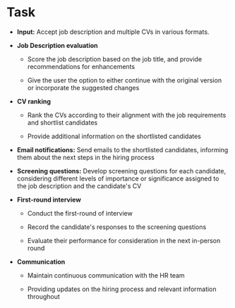 # **Task**

*   **Input:** Accept job description and multiple CVs in various formats.

*   **Job Description evaluation**

    - Score the job description based on the job title, and provide recommendations for enhancements
    
    - Give the user the option to either continue with the original version or incorporate the suggested changes
        
*   **CV ranking**

    - Rank the CVs according to their alignment with the job requirements and shortlist candidates
        
    - Provide additional information on the shortlisted candidates

*   **Email notifications:** Send emails to the shortlisted candidates, informing them about the next steps in the hiring process

*   **Screening questions:** Develop screening questions for each candidate, considering different levels of importance or significance assigned to the job description and the candidate's CV

*   **First-round interview**

    - Conduct the first-round of interview
        
    - Record the candidate's responses to the screening questions
        
    - Evaluate their performance for consideration in the next in-person round
        
*   **Communication**

    - Maintain continuous communication with the HR team
        
    - Providing updates on the hiring process and relevant information throughout